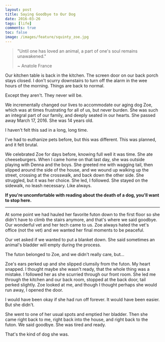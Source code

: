 ```yaml
---
layout: post
title: Saying Goodbye to Our Dog
date: 2016-03-26
tags: [life]
comments: true
toc: false
image: /images/feature/squinty_zoe.jpg
---
```


> "Until one has loved an animal, a part of one's soul remains unawakened."
>
> ~ Anatole France

Our kitchen table is back in the kitchen. The screen door on our back porch
stays closed. I don't scurry downstairs to turn off the alarm in the wee hours
of the morning. Things are back to normal.

Except they aren't. They never will be.

We incrementally changed our lives to accommodate our aging dog Zoe, which was
at times frustrating for all of us, but never burden. She was such an integral
part of our family, and deeply seated in our hearts. She passed away March
17, 2016. She was 14 years old.

I haven't felt this sad in a long, long time.

I've had to euthanize pets before, but this was different. This was planned, and
it felt brutal.

We celebrated Zoe for days before, knowing full well it was time. She ate
cheeseburgers. When I came home on that last day, she was outside playing with
Denna and the boys. She greeted me with wagging tail, then slipped around the
side of the house, and we wound up walking up the street, crossing at the
crosswalk, and back down the other side. She struggled, but it was her choice.
She led, I followed. She stayed on the sidewalk, no leash necessary. Like
always.

**If you're uncomfortable with reading about the death of a dog, you'll want to
stop here.**

---

At some point we had hauled her favorite futon down to the first floor so she
didn't have to climb the stairs anymore, and that's where we said goodbye. Our
wonderful vet and her tech came to us. Zoe always hated the vet's office (not
the vet) and we wanted her final moments to be peaceful.

Our vet asked if we wanted to put a blanket down. She said sometimes an animal's
bladder will empty during the process.

The futon belonged to Zoe, and we didn't really care, but...

Zoe's ears perked up and she slipped clumsily from the futon. My heart snapped.
I thought maybe she wasn't ready, that the whole thing was a mistake. I followed
her as she scurried through our front room. She led me through the kitchen and
our back room, stopped at the back door, tail perked slightly. Zoe looked at me,
and though I thought perhaps she would run away, I opened the door.

I would have been okay if she had run off forever. It would have been easier.
But she didn't.

She went to one of her usual spots and emptied her bladder. Then she came right
back to me, right back into the house, and right back to the futon. We said
goodbye. She was tired and ready.

That's the kind of dog she was.
